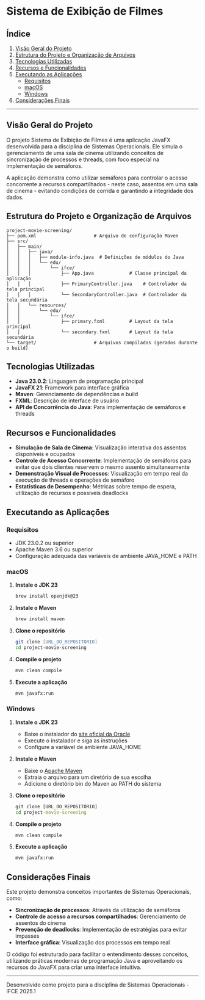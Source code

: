 # Sistema de Exibição de Filmes

## Índice

1. [Visão Geral do Projeto](#visão-geral-do-projeto)
2. [Estrutura do Projeto e Organização de Arquivos](#estrutura-do-projeto-e-organização-de-arquivos)
3. [Tecnologias Utilizadas](#tecnologias-utilizadas)
4. [Recursos e Funcionalidades](#recursos-e-funcionalidades)
5. [Executando as Aplicações](#executando-as-aplicações)
      - [Requisitos](#requisitos)
      - [macOS](#macos)
      - [Windows](#windows)
6. [Considerações Finais](#considerações-finais)

---

## Visão Geral do Projeto

O projeto Sistema de Exibição de Filmes é uma aplicação JavaFX desenvolvida para a disciplina de Sistemas Operacionais. Ele simula o gerenciamento de uma sala de cinema utilizando conceitos de sincronização de processos e threads, com foco especial na implementação de semáforos.

A aplicação demonstra como utilizar semáforos para controlar o acesso concorrente a recursos compartilhados - neste caso, assentos em uma sala de cinema - evitando condições de corrida e garantindo a integridade dos dados.

## Estrutura do Projeto e Organização de Arquivos

```
project-movie-screening/
├── pom.xml                     # Arquivo de configuração Maven
├── src/
│   ├── main/
│   │   ├── java/
│   │   │   ├── module-info.java  # Definições de módulos do Java
│   │   │   └── edu/
│   │   │       └── ifce/
│   │   │           ├── App.java             # Classe principal da aplicação
│   │   │           ├── PrimaryController.java    # Controlador da tela principal
│   │   │           └── SecondaryController.java  # Controlador da tela secundária
│   │   └── resources/
│   │       └── edu/
│   │           └── ifce/
│   │               ├── primary.fxml         # Layout da tela principal
│   │               └── secondary.fxml       # Layout da tela secundária
└── target/                     # Arquivos compilados (gerados durante o build)
```

## Tecnologias Utilizadas

- **Java 23.0.2**: Linguagem de programação principal
- **JavaFX 21**: Framework para interface gráfica
- **Maven**: Gerenciamento de dependências e build
- **FXML**: Descrição de interface de usuário
- **API de Concorrência do Java**: Para implementação de semáforos e threads

## Recursos e Funcionalidades

- **Simulação de Sala de Cinema**: Visualização interativa dos assentos disponíveis e ocupados
- **Controle de Acesso Concorrente**: Implementação de semáforos para evitar que dois clientes reservem o mesmo assento simultaneamente
- **Demonstração Visual de Processos**: Visualização em tempo real da execução de threads e operações de semáforo
- **Estatísticas de Desempenho**: Métricas sobre tempo de espera, utilização de recursos e possíveis deadlocks

## Executando as Aplicações

### Requisitos

- JDK 23.0.2 ou superior
- Apache Maven 3.6 ou superior
- Configuração adequada das variáveis de ambiente JAVA_HOME e PATH

### macOS

1. **Instale o JDK 23**
   ```zsh
   brew install openjdk@23
   ```

2. **Instale o Maven**
   ```zsh
   brew install maven
   ```

3. **Clone o repositório**
   ```zsh
   git clone [URL_DO_REPOSITÓRIO]
   cd project-movie-screening
   ```

4. **Compile o projeto**
   ```zsh
   mvn clean compile
   ```

5. **Execute a aplicação**
   ```zsh
   mvn javafx:run
   ```

### Windows

1. **Instale o JDK 23**
   - Baixe o instalador do [site oficial da Oracle](https://www.oracle.com/java/technologies/javase/jdk23-archive-downloads.html)
   - Execute o instalador e siga as instruções
   - Configure a variável de ambiente JAVA_HOME

2. **Instale o Maven**
   - Baixe o [Apache Maven](https://maven.apache.org/download.cgi)
   - Extraia o arquivo para um diretório de sua escolha
   - Adicione o diretório bin do Maven ao PATH do sistema

3. **Clone o repositório**
   ```cmd
   git clone [URL_DO_REPOSITÓRIO]
   cd project-movie-screening
   ```

4. **Compile o projeto**
   ```cmd
   mvn clean compile
   ```

5. **Execute a aplicação**
   ```cmd
   mvn javafx:run
   ```

## Considerações Finais

Este projeto demonstra conceitos importantes de Sistemas Operacionais, como:

- **Sincronização de processos**: Através da utilização de semáforos
- **Controle de acesso a recursos compartilhados**: Gerenciamento de assentos do cinema
- **Prevenção de deadlocks**: Implementação de estratégias para evitar impasses
- **Interface gráfica**: Visualização dos processos em tempo real

O código foi estruturado para facilitar o entendimento desses conceitos, utilizando práticas modernas de programação Java e aproveitando os recursos do JavaFX para criar uma interface intuitiva.

---

Desenvolvido como projeto para a disciplina de Sistemas Operacionais - IFCE 2025.1
